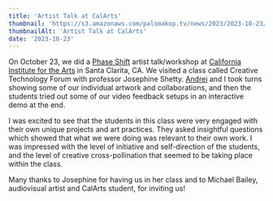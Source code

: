```yaml
---
title: 'Artist Talk at CalArts'
thumbnail: 'https://s3.amazonaws.com/palomakop.tv/news/2023/2023-10-23/calarts_1440px.jpg'
thumbnailAlt: 'Artist Talk at CalArts'
date: '2023-10-23'
---
```


<p>
  On October 23, we did a <a href="https://phaseshift.zone" rel="noopener" target="_blank">Phase Shift</a> artist talk/workshop at <a href="https://calarts.edu/" rel="noopener" target="_blank">California Institute for the Arts</a> in Santa Clarita, CA. We visited a class called Creative Technology Forum with professor Josephine Shetty. <a href="https://andreijaycreativecoding.com/" rel="noopener" target="_blank">Andrei</a> and I took turns showing some of our individual artwork and collaborations, and then the students tried out some of our video feedback setups in an interactive demo at the end.
  </p>
<p>
  I was excited to see that the students in this class were very engaged with their own unique projects and art practices. They asked insightful questions which showed that what we were doing was relevant to their own work. I was impressed with the level of initiative and self-direction of the students, and the level of creative cross-pollination that seemed to be taking place within the class.
  </p>
<p>
  Many thanks to Josephine for having us in her class and to Michael Bailey, audiovisual artist and CalArts student, for inviting us!
  </p>
